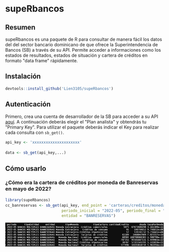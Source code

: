 # supeRbancos

## Resumen
supeRbancos es una paquete de R para consultar de manera fácil los datos del del sector bancario dominicano de que ofrece la Superintendencia de Bancos (SB) a través de su API. Permite acceder a informaciones como los estados de resultados, estados de situación y cartera de créditos en formato "data frame" rápidamente.

## Instalación
```r
devtools::install_github('Lien3105/supeRbancos')
```

## Autenticación
Primero, crea una cuenta de desarrollador de la SB para acceder a su API [aquí](https://desarrollador.sb.gob.do/). A continuación deberás elegir el "Plan analista" y obtendrás tu "Primary Key". Para utilizar el paquete deberás indicar el Key para realizar cada consulta con `sb_get()`.

```r
api_key <- 'xxxxxxxxxxxxxxxxxxxxx'

data <- sb_get(api_key,...)
```

## Cómo usarlo
### ¿Cómo era la cartera de créditos por moneda de Banreservas en mayo de 2022?
```r
library(supeRbancos)
cc_banreservas <- sb_get(api_key, end_point = 'carteras/creditos/moneda',
                         periodo_inicial = "2022-05", periodo_final = "2022-05",
                         entidad = "BANRESERVAS")
```

<img src = "man/figure/README-df-cc-banreservas.png" />